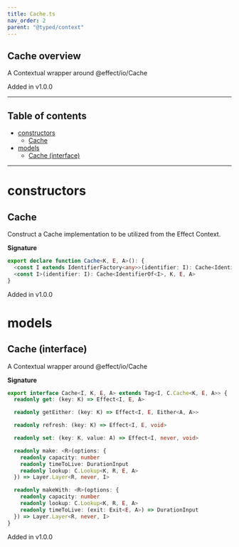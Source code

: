 ```yaml
---
title: Cache.ts
nav_order: 2
parent: "@typed/context"
---
```


## Cache overview

A Contextual wrapper around @effect/io/Cache

Added in v1.0.0

---

<h2 class="text-delta">Table of contents</h2>

- [constructors](#constructors)
  - [Cache](#cache)
- [models](#models)
  - [Cache (interface)](#cache-interface)

---

# constructors

## Cache

Construct a Cache implementation to be utilized from the Effect Context.

**Signature**

```ts
export declare function Cache<K, E, A>(): {
  <const I extends IdentifierFactory<any>>(identifier: I): Cache<IdentifierOf<I>, K, E, A>
  <const I>(identifier: I): Cache<IdentifierOf<I>, K, E, A>
}
```

Added in v1.0.0

# models

## Cache (interface)

A Contextual wrapper around @effect/io/Cache

**Signature**

```ts
export interface Cache<I, K, E, A> extends Tag<I, C.Cache<K, E, A>> {
  readonly get: (key: K) => Effect<I, E, A>

  readonly getEither: (key: K) => Effect<I, E, Either<A, A>>

  readonly refresh: (key: K) => Effect<I, E, void>

  readonly set: (key: K, value: A) => Effect<I, never, void>

  readonly make: <R>(options: {
    readonly capacity: number
    readonly timeToLive: DurationInput
    readonly lookup: C.Lookup<K, R, E, A>
  }) => Layer.Layer<R, never, I>

  readonly makeWith: <R>(options: {
    readonly capacity: number
    readonly lookup: C.Lookup<K, R, E, A>
    readonly timeToLive: (exit: Exit<E, A>) => DurationInput
  }) => Layer.Layer<R, never, I>
}
```

Added in v1.0.0
